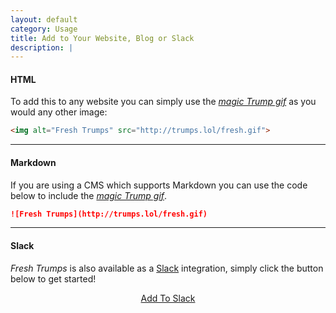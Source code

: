 ```yaml
---
layout: default
category: Usage
title: Add to Your Website, Blog or Slack
description: |
---
```

#### HTML
To add this to any website you can simply use the _[magic Trump gif](http://trumps.lol/fresh.gif)_ as you would any other image:
```html
<img alt="Fresh Trumps" src="http://trumps.lol/fresh.gif">
```
---
#### Markdown
If you are using a CMS which supports Markdown you can use the code below to include the _[magic Trump gif](http://trumps.lol/fresh.gif)_.
```markdown
![Fresh Trumps](http://trumps.lol/fresh.gif)
```
___
#### Slack
_Fresh Trumps_ is also available as a [Slack](https://slack.com/) integration, simply click the button below to get started!

<center><a class="btn btn-default btn-lg" href="javascript:window.open('slack-add', 'Slack', 'width=600,height=650')"><i class="fa fa-slack fa-fw"></i> Add To Slack</a></center>
